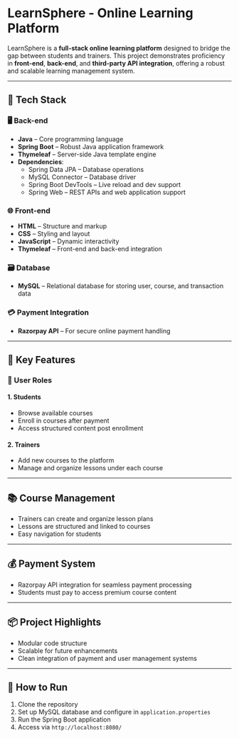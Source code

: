 
# LearnSphere - Online Learning Platform

LearnSphere is a **full-stack online learning platform** designed to bridge the gap between students and trainers. This project demonstrates proficiency in **front-end**, **back-end**, and **third-party API integration**, offering a robust and scalable learning management system.

---

## 🔧 Tech Stack

### 🖥️ Back-end
- **Java** – Core programming language
- **Spring Boot** – Robust Java application framework  
- **Thymeleaf** – Server-side Java template engine  
- **Dependencies**:
  - Spring Data JPA – Database operations
  - MySQL Connector – Database driver
  - Spring Boot DevTools – Live reload and dev support
  - Spring Web – REST APIs and web application support

### 🌐 Front-end
- **HTML** – Structure and markup
- **CSS** – Styling and layout
- **JavaScript** – Dynamic interactivity
- **Thymeleaf** – Front-end and back-end integration

### 🗃️ Database
- **MySQL** – Relational database for storing user, course, and transaction data

### 💳 Payment Integration
- **Razorpay API** – For secure online payment handling

---

## 🚀 Key Features

### 👥 User Roles

#### 1. Students
- Browse available courses
- Enroll in courses after payment
- Access structured content post enrollment

#### 2. Trainers
- Add new courses to the platform
- Manage and organize lessons under each course

---

## 📚 Course Management
- Trainers can create and organize lesson plans
- Lessons are structured and linked to courses
- Easy navigation for students

---

## 💰 Payment System
- Razorpay API integration for seamless payment processing
- Students must pay to access premium course content

---

## 📦 Project Highlights
- Modular code structure
- Scalable for future enhancements
- Clean integration of payment and user management systems

---

## 📎 How to Run
1. Clone the repository
2. Set up MySQL database and configure in `application.properties`
3. Run the Spring Boot application
4. Access via `http://localhost:8080/`

